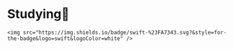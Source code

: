 # Studying📖
	<img src="https://img.shields.io/badge/swift-%23FA7343.svg?&style=for-the-badge&logo=swift&logoColor=white" />
